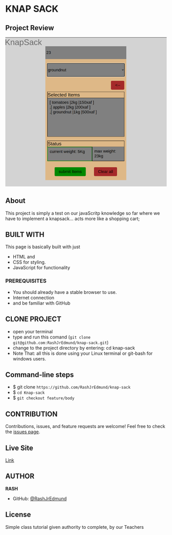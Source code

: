 # KNAP SACK

## Project Review
![home page](assets/images/overview.png)

## About
This project is simply a test on our javaScritp knowledge so far where we have to implement a knapsack... acts more like a shopping cart;

## BUILT WITH
This page is basically built with just
* HTML and
* CSS for styling.
* JavaScript for functionality

### PREREQUISITES
* You should already have a stable browser to use.
* Internet connection
* and be familiar with GitHub

## CLONE PROJECT
* open your terminal
* type and run this comand (`git clone git@github.com:RashJrEdmund/knap-sack.git`)
* change to the project directory by entering: cd knap-sack
* Note That: all this is done using your Linux terminal or git-bash for windows users.

## Command-line steps

- $ git clone `https://github.com/RashJrEdmund/knap-sack`
- $ `cd Knap-sack`
- $ `git checkout feature/body`

## CONTRIBUTION
Contributions, issues, and feature requests are welcome!
Feel free to check the [issues page](https://github.com/RashJrEdmund/knap-sack/issues).

## Live Site

[Link](https://rashjredmund.github.io/knap-sack/)

## AUTHOR
**RASH**
- GitHub: [@RashJrEdmund](https://github.com/RashJrEdmund)

## License
Simple class tutorial given authority to complete, by our Teachers